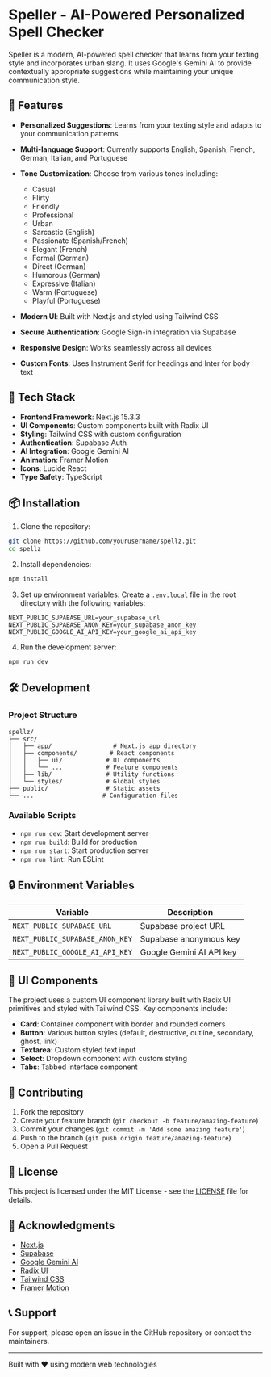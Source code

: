 # Speller - AI-Powered Personalized Spell Checker

Speller is a modern, AI-powered spell checker that learns from your texting style and incorporates urban slang. It uses Google's Gemini AI to provide contextually appropriate suggestions while maintaining your unique communication style.

## 🌟 Features

- **Personalized Suggestions**: Learns from your texting style and adapts to your communication patterns
- **Multi-language Support**: Currently supports English, Spanish, French, German, Italian, and Portuguese
- **Tone Customization**: Choose from various tones including:
  - Casual
  - Flirty
  - Friendly
  - Professional
  - Urban
  - Sarcastic (English)
  - Passionate (Spanish/French)
  - Elegant (French)
  - Formal (German)
  - Direct (German)
  - Humorous (German)
  - Expressive (Italian)
  - Warm (Portuguese)
  - Playful (Portuguese)

- **Modern UI**: Built with Next.js and styled using Tailwind CSS
- **Secure Authentication**: Google Sign-in integration via Supabase
- **Responsive Design**: Works seamlessly across all devices
- **Custom Fonts**: Uses Instrument Serif for headings and Inter for body text

## 🚀 Tech Stack

- **Frontend Framework**: Next.js 15.3.3
- **UI Components**: Custom components built with Radix UI
- **Styling**: Tailwind CSS with custom configuration
- **Authentication**: Supabase Auth
- **AI Integration**: Google Gemini AI
- **Animation**: Framer Motion
- **Icons**: Lucide React
- **Type Safety**: TypeScript

## 📦 Installation

1. Clone the repository:
```bash
git clone https://github.com/yourusername/spellz.git
cd spellz
```

2. Install dependencies:
```bash
npm install
```

3. Set up environment variables:
Create a `.env.local` file in the root directory with the following variables:
```env
NEXT_PUBLIC_SUPABASE_URL=your_supabase_url
NEXT_PUBLIC_SUPABASE_ANON_KEY=your_supabase_anon_key
NEXT_PUBLIC_GOOGLE_AI_API_KEY=your_google_ai_api_key
```

4. Run the development server:
```bash
npm run dev
```

## 🛠️ Development

### Project Structure
```
spellz/
├── src/
│   ├── app/                 # Next.js app directory
│   ├── components/         # React components
│   │   ├── ui/            # UI components
│   │   └── ...            # Feature components
│   ├── lib/               # Utility functions
│   └── styles/            # Global styles
├── public/                # Static assets
└── ...                   # Configuration files
```

### Available Scripts

- `npm run dev`: Start development server
- `npm run build`: Build for production
- `npm run start`: Start production server
- `npm run lint`: Run ESLint

## 🔒 Environment Variables

| Variable | Description |
|----------|-------------|
| `NEXT_PUBLIC_SUPABASE_URL` | Supabase project URL |
| `NEXT_PUBLIC_SUPABASE_ANON_KEY` | Supabase anonymous key |
| `NEXT_PUBLIC_GOOGLE_AI_API_KEY` | Google Gemini AI API key |

## 🎨 UI Components

The project uses a custom UI component library built with Radix UI primitives and styled with Tailwind CSS. Key components include:

- **Card**: Container component with border and rounded corners
- **Button**: Various button styles (default, destructive, outline, secondary, ghost, link)
- **Textarea**: Custom styled text input
- **Select**: Dropdown component with custom styling
- **Tabs**: Tabbed interface component

## 🤝 Contributing

1. Fork the repository
2. Create your feature branch (`git checkout -b feature/amazing-feature`)
3. Commit your changes (`git commit -m 'Add some amazing feature'`)
4. Push to the branch (`git push origin feature/amazing-feature`)
5. Open a Pull Request

## 📝 License

This project is licensed under the MIT License - see the [LICENSE](LICENSE) file for details.

## 🙏 Acknowledgments

- [Next.js](https://nextjs.org/)
- [Supabase](https://supabase.com/)
- [Google Gemini AI](https://ai.google.dev/)
- [Radix UI](https://www.radix-ui.com/)
- [Tailwind CSS](https://tailwindcss.com/)
- [Framer Motion](https://www.framer.com/motion/)

## 📞 Support

For support, please open an issue in the GitHub repository or contact the maintainers.

---

Built with ❤️ using modern web technologies
